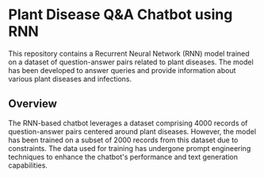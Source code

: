 # Plant Disease Q&A Chatbot using RNN
This repository contains a Recurrent Neural Network (RNN) model trained on a dataset of question-answer pairs related to plant diseases. The model has been developed to answer queries and provide information about various plant diseases and infections.

## Overview
The RNN-based chatbot leverages a dataset comprising 4000 records of question-answer pairs centered around plant diseases. However, the model has been trained on a subset of 2000 records from this dataset due to constraints. The data used for training has undergone prompt engineering techniques to enhance the chatbot's performance and text generation capabilities.



